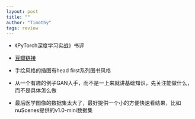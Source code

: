 ```yaml
---
layout: post
title: ""
author: "Timothy"
tags: review 
---
```


- 《PyTorch深度学习实战》书评
- [豆瓣链接](https://book.douban.com/subject/35776474/)


- 手绘风格的插图有head first系列图书风格
- 从一个有趣的例子GAN入手，而不是一上来就讲基础知识，先关注能做什么，而不是具体怎么做
- 最后医学图像的数据集太大了，最好提供一个小的方便快速看结果，比如nuScenes提供的v1.0-mini数据集 























